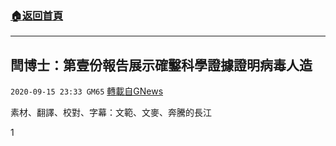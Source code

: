 ###  [:house:返回首頁](https://github.com/ourhimalayas/txt)
---

## 閆博士：第壹份報告展示確鑿科學證據證明病毒人造
`2020-09-15 23:33 GM65` [轉載自GNews](https://gnews.org/zh-hant/359699/)

素材、翻譯、校對、字幕：文範、文麥、奔騰的長江
 
1

